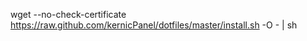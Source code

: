 wget --no-check-certificate https://raw.github.com/kernicPanel/dotfiles/master/install.sh -O - | sh
